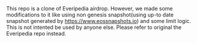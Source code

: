 This repo is a clone of Everipedia airdrop.
However, we made some modifications to it like using non genesis snapshot(using up-to date snapshot generated by
https://www.eossnapshots.io) and some limit logic.
This is not intented be used by anyone else. Please refer to original the Everipedia repo instead.

